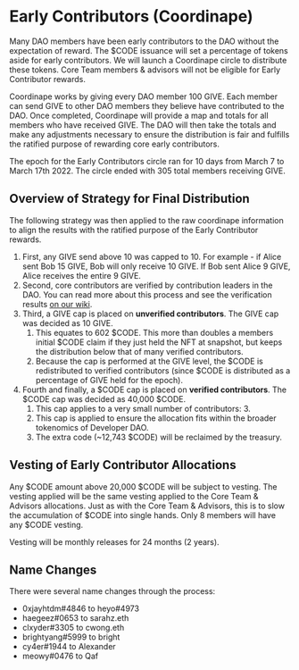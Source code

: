 # Early Contributors (Coordinape)

Many DAO members have been early contributors to the DAO without the expectation of reward. The $CODE issuance will set a percentage of tokens aside for early contributors. We will launch a Coordinape circle to distribute these tokens. Core Team members & advisors will not be eligible for Early Contributor rewards.

Coordinape works by giving every DAO member 100 GIVE. Each member can send GIVE to other DAO members they believe have contributed to the DAO. Once completed, Coordinape will provide a map and totals for all members who have received GIVE. The DAO will then take the totals and make any adjustments necessary to ensure the distribution is fair and fulfills the ratified purpose of rewarding core early contributors.

The epoch for the Early Contributors circle ran for 10 days from March 7 to March 17th 2022. The circle ended with 305 total members receiving GIVE.

## Overview of Strategy for Final Distribution

The following strategy was then applied to the raw coordinape information to align the results with the ratified purpose of the Early Contributor rewards.

1. First, any GIVE send above 10 was capped to 10. For example - if Alice sent Bob 15 GIVE, Bob will only receive 10 GIVE. If Bob sent Alice 9 GIVE, Alice receives the entire 9 GIVE.
2. Second, core contributors are verified by contribution leaders in the DAO. You can read more about this process and see the verification results [on our wiki](https://developerdao.notion.site/85f6ebe5393a43d9aabd682c269bd8f9?v=90f747eca99e4a66afca60f5b7ff19d5).
3. Third, a GIVE cap is placed on **unverified contributors**. The GIVE cap was decided as 10 GIVE.
    1. This equates to 602 $CODE. This more than doubles a members initial $CODE claim if they just held the NFT at snapshot, but keeps the distribution below that of many verified contributors.
    2. Because the cap is performed at the GIVE level, the $CODE is redistributed to verified contributors (since $CODE is distributed as a percentage of GIVE held for the epoch).
4. Fourth and finally, a $CODE cap is placed on **verified contributors**. The $CODE cap was decided as 40,000 $CODE.
    1. This cap applies to a very small number of contributors: 3.
    2. This cap is applied to ensure the allocation fits within the broader tokenomics of Developer DAO.
    3. The extra code (~12,743 $CODE) will be reclaimed by the treasury.

## Vesting of Early Contributor Allocations

Any $CODE amount above 20,000 $CODE will be subject to vesting. The vesting applied will be the same vesting applied to the Core Team & Advisors allocations. Just as with the Core Team & Advisors, this is to slow the accumulation of $CODE into single hands. Only 8 members will have any $CODE vesting.

Vesting will be monthly releases for 24 months (2 years).

## Name Changes

There were several name changes through the process:
* 0xjayhtdm#4846 to heyo#4973
* haegeez#0653 to sarahz.eth
* clxyder#3305 to cwong.eth
* brightyang#5999 to bright
* cy4er#1944 to Alexander
* meowy#0476 to Qaf
